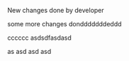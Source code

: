 New changes done by developer

some more changes dondddddddeddd


cccccc
asdsdfasdasd



as
asd
asd
asd

